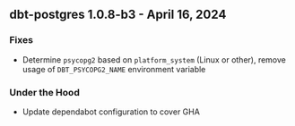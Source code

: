 ## dbt-postgres 1.0.8-b3 - April 16, 2024

### Fixes

* Determine `psycopg2` based on `platform_system` (Linux or other), remove usage of `DBT_PSYCOPG2_NAME` environment variable

### Under the Hood

* Update dependabot configuration to cover GHA
